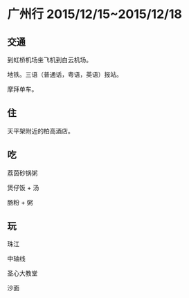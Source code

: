 # 广州行 2015/12/15~2015/12/18
## 交通
到虹桥机场坐飞机到白云机场。

地铁。三语（普通话，粤语，英语）报站。

摩拜单车。

## 住
天平架附近的柏高酒店。

## 吃
荔茵砂锅粥

煲仔饭 + 汤

肠粉 + 粥

## 玩
珠江

中轴线

圣心大教堂

沙面





